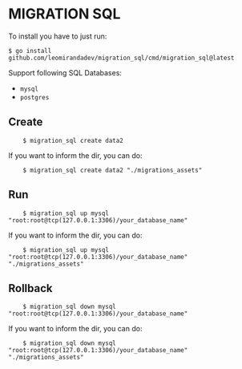 # MIGRATION SQL

To install you have to just run:
```shell
$ go install github.com/leomirandadev/migration_sql/cmd/migration_sql@latest
```

Support following SQL Databases:
- `mysql`
- `postgres`


## Create
```shell
    $ migration_sql create data2
```
If you want to inform the dir, you can do:
```shell
    $ migration_sql create data2 "./migrations_assets"
```

## Run
```shell
    $ migration_sql up mysql "root:root@tcp(127.0.0.1:3306)/your_database_name"
```

If you want to inform the dir, you can do:
```shell
    $ migration_sql up mysql "root:root@tcp(127.0.0.1:3306)/your_database_name" "./migrations_assets"
```

## Rollback
```shell
    $ migration_sql down mysql "root:root@tcp(127.0.0.1:3306)/your_database_name"
```

If you want to inform the dir, you can do:
```shell
    $ migration_sql down mysql "root:root@tcp(127.0.0.1:3306)/your_database_name" "./migrations_assets"
```